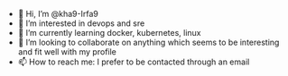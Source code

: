 - 👋 Hi, I’m @kha9-Irfa9
- 👀 I’m interested in devops and sre
- 🌱 I’m currently learning docker, kubernetes, linux 
- 💞️ I’m looking to collaborate on anything which seems to be interesting and fit well with my profile 
- 📫 How to reach me: I prefer to be contacted through an email

<!---
kha9-Irfa9/kha9-Irfa9 is a ✨ special ✨ repository because its `README.md` (this file) appears on your GitHub profile.
You can click the Preview link to take a look at your changes.
--->
